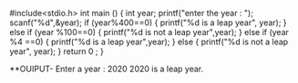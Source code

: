 #include<stdio.h>
int main ()
{
	int year;
	printf("enter the year : ");
	scanf("%d",&year);
	if (year%400==0)
	{
		printf("%d is a leap year", year);
	}
	else if (year %100==0)
	{
		printf("%d is not a leap year",year);
	}
	else if (year %4 ==0)
	{
		printf("%d is a leap year",year);
	}
	else
	{
		printf("%d is not a leap year", year);
	}
	return 0 ;
}

**OUIPUT-
Enter a year : 2020
2020 is a leap year.
